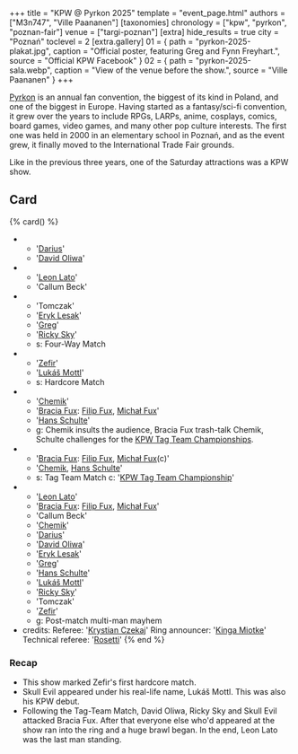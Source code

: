 +++
title = "KPW @ Pyrkon 2025"
template = "event_page.html"
authors = ["M3n747", "Ville Paananen"]
[taxonomies]
chronology = ["kpw", "pyrkon", "poznan-fair"]
venue = ["targi-poznan"]
[extra]
hide_results = true
city = "Poznań"
toclevel = 2
[extra.gallery]
01 = { path = "pyrkon-2025-plakat.jpg", caption = "Official poster, featuring Greg and Fynn Freyhart.", source = "Official KPW Facebook" }
02 = { path = "pyrkon-2025-sala.webp", caption = "View of the venue before the show.", source = "Ville Paananen" }
+++

[Pyrkon][pyrkon] is an annual fan convention, the biggest of its kind in Poland, and one of the biggest in Europe. Having started as a fantasy/sci-fi convention, it grew over the years to include RPGs, LARPs, anime, cosplays, comics, board games, video games, and many other pop culture interests. The first one was held in 2000 in an elementary school in Poznań, and as the event grew, it finally moved to the International Trade Fair grounds.

Like in the previous three years, one of the Saturday attractions was a KPW show.

## Card

{% card() %}

- - '[Darius](@/w/darius.md)'
  - '[David Oliwa](@/w/david-oliwa.md)'
- - '[Leon Lato](@/w/leon-lato.md)'
  - 'Callum Beck'
- - 'Tomczak'
  - '[Eryk Lesak](@/w/eryk-lesak.md)'
  - '[Greg](@/w/greg.md)'
  - '[Ricky Sky](@/w/ricky-sky.md)'
  - s: Four-Way Match
- - '[Zefir](@/w/zefir.md)'
  - '[Lukáš Mottl](@/w/skull-evil.md)'
  - s: Hardcore Match
- - '[Chemik](@/w/chemik.md)'
  - '[Bracia Fux](@/tt/bracia-fux.md): [Filip Fux](@/w/filip-fux.md), [Michał Fux](@/w/michal-fux.md)'
  - '[Hans Schulte](@/w/hans-schulte.md)'
  - g: Chemik insults the audience, Bracia Fux trash-talk Chemik, Schulte challenges for the [KPW Tag Team Championships](@/c/kpw-tag-team-championship.md).
- - '[Bracia Fux](@/tt/bracia-fux.md): [Filip Fux](@/w/filip-fux.md), [Michał Fux](@/w/michal-fux.md)(c)'
  - '[Chemik](@/w/chemik.md), [Hans Schulte](@/w/hans-schulte.md)'
  - s: Tag Team Match
    c: '[KPW Tag Team Championship](@/c/kpw-tag-team-championship.md)'
- - '[Leon Lato](@/w/leon-lato.md)'
  - '[Bracia Fux](@/tt/bracia-fux.md): [Filip Fux](@/w/filip-fux.md), [Michał Fux](@/w/michal-fux.md)'
  - 'Callum Beck'
  - '[Chemik](@/w/chemik.md)'
  - '[Darius](@/w/darius.md)'
  - '[David Oliwa](@/w/david-oliwa.md)'
  - '[Eryk Lesak](@/w/eryk-lesak.md)'
  - '[Greg](@/w/greg.md)'
  - '[Hans Schulte](@/w/hans-schulte.md)'
  - '[Lukáš Mottl](@/w/skull-evil.md)'
  - '[Ricky Sky](@/w/ricky-sky.md)'
  - 'Tomczak'
  - '[Zefir](@/w/zefir.md)'
  - g: Post-match multi-man mayhem
- credits:
    Referee: '[Krystian Czekaj](@/w/krystian-czekaj.md)'
    Ring announcer: '[Kinga Miotke](@/w/kinga-miotke.md)'
    Technical referee: '[Rosetti](@/w/rosetti.md)'
{% end %}

### Recap

* This show marked Zefir's first hardcore match.
* Skull Evil appeared under his real-life name, Lukáš Mottl. This was also his KPW debut.
* Following the Tag-Team Match, David Oliwa, Ricky Sky and Skull Evil attacked Bracia Fux. After that everyone else who'd appeared at the show ran into the ring and a huge brawl began. In the end, Leon Lato was the last man standing.

[pyrkon]: https://en.wikipedia.org/wiki/Pyrkon
